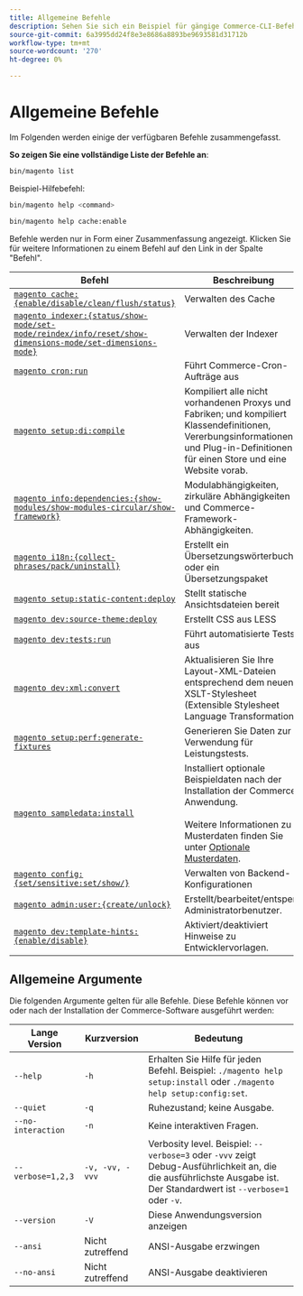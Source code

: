 ```yaml
---
title: Allgemeine Befehle
description: Sehen Sie sich ein Beispiel für gängige Commerce-CLI-Befehle und -Verwendung an.
source-git-commit: 6a3995dd24f8e3e8686a8893be9693581d31712b
workflow-type: tm+mt
source-wordcount: '270'
ht-degree: 0%

---
```



# Allgemeine Befehle

Im Folgenden werden einige der verfügbaren Befehle zusammengefasst.

**So zeigen Sie eine vollständige Liste der Befehle an**:

```bash
bin/magento list
```

Beispiel-Hilfebefehl:

```bash
bin/magento help <command>
```

```bash
bin/magento help cache:enable
```

Befehle werden nur in Form einer Zusammenfassung angezeigt. Klicken Sie für weitere Informationen zu einem Befehl auf den Link in der Spalte &quot;Befehl&quot;.

| Befehl | Beschreibung |
|--- |--- |
| [`magento cache:{enable/disable/clean/flush/status}`](../cli/manage-cache.md) | Verwalten des Cache |
| [`magento indexer:{status/show-mode/set-mode/reindex/info/reset/show-dimensions-mode/set-dimensions-mode}`](../cli/manage-indexers.md) | Verwalten der Indexer |
| [`magento cron:run`](../cli/configure-cron-jobs.md) | Führt Commerce-Cron-Aufträge aus |
| [`magento setup:di:compile`](../cli/code-compiler.md) | Kompiliert alle nicht vorhandenen Proxys und Fabriken; und kompiliert Klassendefinitionen, Vererbungsinformationen und Plug-in-Definitionen für einen Store und eine Website vorab. |
| [`magento info:dependencies:{show-modules/show-modules-circular/show-framework}`](../cli/dependency-reports.md) | Modulabhängigkeiten, zirkuläre Abhängigkeiten und Commerce-Framework-Abhängigkeiten. |
| [`magento i18n:{collect-phrases/pack/uninstall}`](../cli/localization.md) | Erstellt ein Übersetzungswörterbuch oder ein Übersetzungspaket |
| [`magento setup:static-content:deploy`](../cli/static-view-file-deployment.md) | Stellt statische Ansichtsdateien bereit |
| [`magento dev:source-theme:deploy`](../cli/create-symlinks.md) | Erstellt CSS aus LESS |
| [`magento dev:tests:run`](../cli/unit-tests.md) | Führt automatisierte Tests aus |
| [`magento dev:xml:convert`](../cli/convert-layout-files.md) | Aktualisieren Sie Ihre Layout-XML-Dateien entsprechend dem neuen XSLT-Stylesheet (Extensible Stylesheet Language Transformations) |
| [`magento setup:perf:generate-fixtures`](../cli/generate-data.md) | Generieren Sie Daten zur Verwendung für Leistungstests. |
| [`magento sampledata:install`](https://devdocs.magento.com/guides/v2.4/install-gde/install/sample-data.html) | Installiert optionale Beispieldaten nach der Installation der Commerce-Anwendung.<br><br>Weitere Informationen zu Musterdaten finden Sie unter [Optionale Musterdaten](https://devdocs.magento.com/guides/v2.4/install-gde/install/sample-data.html). |
| [`magento config:{set/sensitive:set/show/}`](../cli/set-configuration-values.md) | Verwalten von Backend-Konfigurationen |
| [`magento admin:user:{create/unlock}`](https://devdocs.magento.com/guides/v2.4/install-gde/install/cli/install-cli-subcommands-admin.html) | Erstellt/bearbeitet/entsperrt Administratorbenutzer. |
| [`magento dev:template-hints:{enable/disable}`](https://devdocs.magento.com/guides/v2.4/frontend-dev-guide/themes/debug-theme.html) | Aktiviert/deaktiviert Hinweise zu Entwicklervorlagen. |

## Allgemeine Argumente

Die folgenden Argumente gelten für alle Befehle. Diese Befehle können vor oder nach der Installation der Commerce-Software ausgeführt werden:

| Lange Version | Kurzversion | Bedeutung |
|--- |--- |--- |
| `--help` | `-h` | Erhalten Sie Hilfe für jeden Befehl. Beispiel: `./magento help setup:install` oder `./magento help setup:config:set`. |
| `--quiet` | `-q` | Ruhezustand; keine Ausgabe. |
| `--no-interaction` | `-n` | Keine interaktiven Fragen. |
| `--verbose=1,2,3` | `-v, -vv, -vvv` | Verbosity level. Beispiel: `--verbose=3` oder `-vvv` zeigt Debug-Ausführlichkeit an, die die ausführlichste Ausgabe ist. Der Standardwert ist `--verbose=1` oder `-v`. |
| `--version` | `-V` | Diese Anwendungsversion anzeigen |
| `--ansi` | Nicht zutreffend | ANSI-Ausgabe erzwingen |
| `--no-ansi` | Nicht zutreffend | ANSI-Ausgabe deaktivieren |
